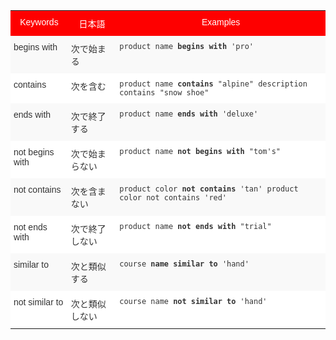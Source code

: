 <style type="text/css">
.tg  {border-collapse:collapse;border-spacing:0;border:none;border-color:#ccc;}
.tg td{font-family:Arial, sans-serif;font-size:14px;padding:10px 5px;border-style:solid;border-width:0px;overflow:hidden;word-break:normal;border-color:#ccc;color:#333;background-color:#fff;}
.tg th{font-family:Arial, sans-serif;font-size:14px;font-weight:normal;padding:10px 5px;border-style:solid;border-width:0px;overflow:hidden;word-break:normal;border-color:#ccc;color:#333;background-color:#f0f0f0;}
.tg .tg-k64o{background-color:#fe0000;color:#ffffff;border-color:inherit;vertical-align:top}
.tg .tg-dc35{background-color:#f9f9f9;border-color:inherit;vertical-align:top}
.tg .tg-us36{border-color:inherit;vertical-align:top}
</style>
<table class="tg">
  <tr>
    <th class="tg-k64o">Keywords</th>
    <th class="tg-k64o">日本語</th>
    <th class="tg-k64o">Examples</th>
  </tr>
  <tr>
    <td class="tg-dc35">begins with</td>
    <td class="tg-dc35">次で始まる</td>
    <td class="tg-dc35"><code>product name <b>begins with</b> 'pro'</code></td>
  </tr>
  <tr>
    <td class="tg-us36">contains</td>
    <td class="tg-us36">次を含む</td>
    <td class="tg-us36"><code>product name <b>contains</b> "alpine" description contains "snow shoe"</code></td>
  </tr>
  <tr>
    <td class="tg-dc35">ends with</td>
    <td class="tg-dc35">次で終了する</td>
    <td class="tg-dc35"><code>product name <b>ends with</b> 'deluxe'</code></td>
  </tr>
  <tr>
    <td class="tg-us36">not begins with</td>
    <td class="tg-us36">次で始まらない</td>
    <td class="tg-us36"><code>product name <b>not begins with</b> "tom's"</code></td>
  </tr>
  <tr>
    <td class="tg-dc35">not contains</td>
    <td class="tg-dc35">次を含まない</td>
    <td class="tg-dc35"><code>product color <b>not contains</b> 'tan' product color not contains 'red'</code></td>
  </tr>
  <tr>
    <td class="tg-us36">not ends with</td>
    <td class="tg-us36">次で終了しない</td>
    <td class="tg-us36"><code>product name <b>not ends with</b> "trial"</code></td>
  </tr>
  <tr>
    <td class="tg-dc35">similar to</td>
    <td class="tg-dc35">次と類似する</td>
    <td class="tg-dc35"><code>course <b>name similar to</b> 'hand'</code></td>
  </tr>
  <tr>
    <td class="tg-us36">not similar to</td>
    <td class="tg-us36">次と類似しない</td>
    <td class="tg-us36"><code>course name <b>not similar to</b> 'hand'</code></td>
  </tr>
</table>
